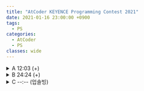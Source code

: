 ```yaml
---
title: "AtCoder KEYENCE Programming Contest 2021"
date: 2021-01-16 23:00:00 +0900
tags:
  - PS
categories:
  - AtCoder
  - PS
classes: wide
---
```


<script type="text/javascript" 
src="https://cdn.mathjax.org/mathjax/latest/MathJax.js?config=TeX-AMS_HTML">
</script>

<details>
<summary>A 12:03 (+)</summary>

<div markdown = "1">

## A. Two Sequences 2

$$ 1 \le i \le j \le n $$ 인 $$ (i,j) $$ 에 대해 $$a_i b_j$$의 최댓값을 $$c_n$$이라고 한다.

우리는 다음을 쉽게 알 수 있다.

$$c_{n+1} = max(c_n, b_n \times max_{1 \le i \le n+1}{a_i})$$

이것을 구현해주면 된다.

```cpp
#include <iostream>
#include <set>
#include <vector>

typedef long long ll;

std::vector<ll> a, b, maxa;

int main(void)
{
    std::cin.tie(0);
    std::ios_base::sync_with_stdio(false);

    int N;
    std::cin >> N;

    ll x;
    for (int i = 0; i < N; i++)
    {
        std::cin >> x;
        a.push_back(x);
        maxa.push_back(x);
        if (i)
            maxa[i] = std::max(maxa[i], maxa[i - 1]);
    }

    for (int i = 0; i < N; i++)
    {
        std::cin >> x;
        b.push_back(x);
    }

    ll ans = a[0] * b[0];
    std::cout << ans << "\n";
    for (int i = 1; i < N; i++)
    {
        ans = std::max(ans, b[i] * maxa[i]);
        std::cout << ans << "\n";
    }

    return 0;
}
```
</div>
</details>

<details>
<summary>B 24:24 (+)</summary>

<div markdown = "1">

## B. Mex Boxes

어떤 수 $$x$$가 $$K$$개 이상 존재하지 않는다면, $$mex$$값이 $$x$$인 박스가 적어도 하나 존재한다.

이것을 재귀적으로 적용하여, $$mex$$값을 하나씩 찾아주면 된다.

수학적으로 정리하면 다음과 같다.

어떤 수 $$x$$가 $$y$$개 존재한다고 하자. 그러면 $$K - min(K,y)$$개의 박스는 $$x$$보다 작거나 같은 수를 나타낸다.

```cpp
#include <iostream>
#include <map>

typedef long long ll;

int main(void)
{
    std::cin.tie(0);
    std::ios_base::sync_with_stdio(false);

    int N, K;
    std::cin >> N >> K;

    std::map<int, ll> mp;

    ll x;
    for (int i = 0; i < N; i++)
    {
        std::cin >> x;
        mp[x]++;
    }

    ll ans = 0;
    ll last = K;
    for (int i = 0; i < N; i++)
    {
        if (last > mp[i])
        {
            ans += i * (last - mp[i]);
            last = mp[i];
        }
    }

    std::cout << ans << "\n";

    return 0;
}
```

</div>
</details>

<details>
<summary>C --:-- (업솔빙)</summary>

<div markdown = "1">

## C. Robot on Grid

처음엔 비어있는 칸을 지나간 횟수 (그 칸까지 갈 때 빈 사각형을 채우는 경우의 수)와 그 칸까지 갈 수 있는 경우의 수 두가지의 $$dp$$ 배열을 통해 묹제를 해결하고자 했다. 하지만 오답을 내놓는 내 코드의 반례를 결국 찾지 못하고 **editorial**을 봤다.

$$dp[h][w][k]$$를 $$(h,w)$$까지 가며, $$k$$개의 빈 사각형을 지나는 경우의 수 로 정의하자.

그러면 우리는 모든 경로에 대해 지나간 빈 사각형은 두 가지의 경우만 가능하고, 나머지의 빈 사각형은 3가지의 경우가 가능함을 알 수있다.

수학적으로 표현하면 답은 다음과 같다.

$$sum_{k=1}^{k=H+W}{dp[H][W][k] \times 2^k \times 3^{HW - K - k}}$$

여기서 $$2^k \times 3^{-k}$$에 주목하자. 우리는 빈 사각형을 통과할 때마다 구한 경우의 수에 $$\dfrac{2}{3}$$을 곱해주면 된다.

단, 우리는 $$\pmod 998244353$$ 을 구하기 때문에 3의 모듈러 역원을 곱해줘야한다.

```cpp
#include <iostream>
#include <cmath>

typedef long long ll;

ll mod = 998244353;

ll powmod(ll a, ll n)
{
    if (n == 0)
        return 1;
    if (n == 1)
        return a;
    ll b = powmod(a, n / 2);
    b = (b * b) % mod;
    if (n & 1)
        b = (b * a) % mod;
    return b;
}

int board[5050][5050];
ll dp[5050][5050];

int main(void)
{
    std::cin.tie(0);
    std::ios_base::sync_with_stdio(false);

    int H, W, K;
    std::cin >> H >> W >> K;

    int h, w;
    ll inv3 = powmod(3, mod - 2);
    std::string c;
    for (int i = 0; i < K; i++)
    {
        std::cin >> h >> w >> c;
        if (c == "R")
        {
            board[h][w] = 1;
        }
        else if (c == "D")
        {
            board[h][w] = 2;
        }
        else
        {
            board[h][w] = 3;
        }
    }

    dp[1][1] = powmod(3, H * W - K);

    for (int i = 1; i <= H; i++)
    {
        for (int j = 1; j <= W; j++)
        {
            if (i == 1 && j == 1)
                continue;

            if (board[i - 1][j] != 1)
            {
                ll mul = 1;
                if (board[i - 1][j] == 0)
                {
                    mul = (2 * inv3) % mod;
                }
                dp[i][j] = (dp[i][j] + dp[i - 1][j] * mul) % mod;
            }

            if (board[i][j - 1] != 2)
            {
                ll mul = 1;
                if (board[i][j - 1] == 0)
                {
                    mul = (2 * inv3) % mod;
                }
                dp[i][j] = (dp[i][j] + dp[i][j - 1] * mul) % mod;
            }
        }
    }

    std::cout << (dp[H][W]) % mod << "\n";

    return 0;
}
```

</div>
</details>